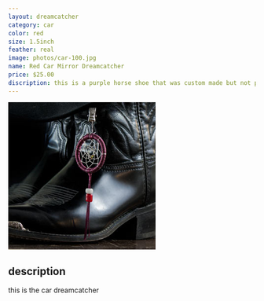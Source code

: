 ```yaml
---
layout: dreamcatcher
category: car
color: red
size: 1.5inch
feather: real
image: photos/car-100.jpg
name: Red Car Mirror Dreamcatcher
price: $25.00
discription: this is a purple horse shoe that was custom made but not picked up 
---
```


![ car dreamcatcher ](/images/photos/car-100.jpg)

## description

this is the car dreamcatcher
